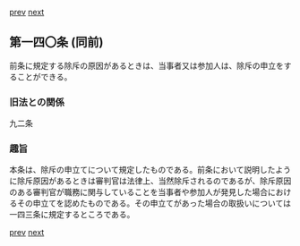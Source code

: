 [prev](/specific/markdowns/特許法/202_Mp-Ch_6-At_139.md)
[next](/specific/markdowns/特許法/204_Mp-Ch_6-At_141.md)
## 第一四〇条 (同前)
前条に規定する除斥の原因があるときは、当事者又は参加人は、除斥の申立をすることができる。


### 旧法との関係
九二条

### 趣旨
本条は、除斥の申立てについて規定したものである。前条において説明したように除斥原因があるときは審判官は法律上、当然除斥されるのであるが、除斥原因のある審判官が職務に関与していることを当事者や参加人が発見した場合におけるその申立てを認めたものである。その申立てがあった場合の取扱いについては一四三条に規定するところである。


[prev](/specific/markdowns/特許法/202_Mp-Ch_6-At_139.md)
[next](/specific/markdowns/特許法/204_Mp-Ch_6-At_141.md)
